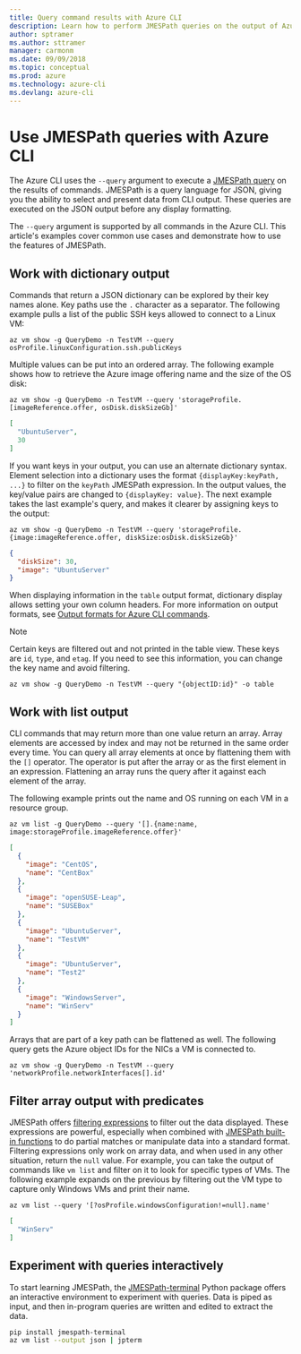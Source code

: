```yaml
---
title: Query command results with Azure CLI 
description: Learn how to perform JMESPath queries on the output of Azure CLI  commands.
author: sptramer
ms.author: sttramer
manager: carmonm
ms.date: 09/09/2018
ms.topic: conceptual
ms.prod: azure
ms.technology: azure-cli
ms.devlang: azure-cli
---
```

# Use JMESPath queries with Azure CLI 

The Azure CLI uses the `--query` argument to execute a [JMESPath query](http://jmespath.org) on the results of commands. JMESPath is a query language for JSON, giving you the ability to select and present data from CLI output. These queries are executed on the JSON output before any display formatting.

The `--query` argument is supported by all commands in the Azure CLI. This article's examples cover common use cases and demonstrate how to use the features of JMESPath.

## Work with dictionary output

Commands that return a JSON dictionary can be explored by their key names alone. Key paths use the `.` character as a separator. The following example pulls a list of the public SSH keys allowed to connect to a Linux VM:

```azurecli-interactive
az vm show -g QueryDemo -n TestVM --query osProfile.linuxConfiguration.ssh.publicKeys
```

Multiple values can be put into an ordered array. The following example shows how to retrieve the Azure image offering name and the size of the OS disk:

```azurecli-interactive
az vm show -g QueryDemo -n TestVM --query 'storageProfile.[imageReference.offer, osDisk.diskSizeGb]'
```

```json
[
  "UbuntuServer",
  30
]
```

If you want keys in your output, you can use an alternate dictionary syntax.  Element selection into a dictionary uses the format `{displayKey:keyPath, ...}` to filter on the `keyPath` JMESPath expression. In the output values, the key/value pairs are changed to `{displayKey: value}`. The next example takes the last example's query, and makes it clearer by assigning keys to the output:

```azurecli-interactive
az vm show -g QueryDemo -n TestVM --query 'storageProfile.{image:imageReference.offer, diskSize:osDisk.diskSizeGb}'
```

```json
{
  "diskSize": 30,
  "image": "UbuntuServer"
}
```

When displaying information in the `table` output format, dictionary display allows setting your own column headers. For more information on output formats, see [Output formats for Azure CLI commands](/cli/azure/format-output-azure-cli).

> [!NOTE]
> Certain keys are filtered out and not printed in the table view. These keys are `id`, `type`, and `etag`. If you need to see this information, you can change the key name and avoid filtering.
>
> ```azurecli-interactive
> az vm show -g QueryDemo -n TestVM --query "{objectID:id}" -o table
> ```

## Work with list output

CLI commands that may return  more than one value return an array. Array elements are accessed by index and may not be returned in the same order every time. You can query all array elements at once by flattening them with the `[]` operator. The operator is put after the array or as the first element in an expression. Flattening an array runs the query after it against each element of the array.

The following example prints out the name and OS running on each VM in a resource group.

```azurecli-interactive
az vm list -g QueryDemo --query '[].{name:name, image:storageProfile.imageReference.offer}'
```

```json
[
  {
    "image": "CentOS",
    "name": "CentBox"
  },
  {
    "image": "openSUSE-Leap",
    "name": "SUSEBox"
  },
  {
    "image": "UbuntuServer",
    "name": "TestVM"
  },
  {
    "image": "UbuntuServer",
    "name": "Test2"
  },
  {
    "image": "WindowsServer",
    "name": "WinServ"
  }
]
```

Arrays that are part of a key path can be flattened as well. The following query gets the Azure object IDs for the NICs a VM is connected to.

```azurecli-interactive
az vm show -g QueryDemo -n TestVM --query 'networkProfile.networkInterfaces[].id'
```

## Filter array output with predicates

JMESPath offers [filtering expressions](http://jmespath.org/specification.html#filterexpressions) to filter out the data displayed. These expressions are powerful, especially when combined with [JMESPath built-in functions](http://jmespath.org/specification.html#built-in-functions) to do partial matches or manipulate data into a standard format. Filtering expressions only work on array data, and when used in any other situation, return the `null` value. For example, you can take the output of commands like `vm list` and filter on it to look for specific types of VMs. The following example expands on the previous by filtering out the VM type to capture only Windows VMs and print their name.

```azurecli-interactive
az vm list --query '[?osProfile.windowsConfiguration!=null].name'
```

```json
[
  "WinServ"
]
```

## Experiment with queries interactively

To start learning JMESPath, the [JMESPath-terminal](https://github.com/jmespath/jmespath.terminal) Python package offers an interactive environment to experiment
with queries. Data is piped as input, and then in-program queries are written and edited to extract the data.

```bash
pip install jmespath-terminal
az vm list --output json | jpterm
```
